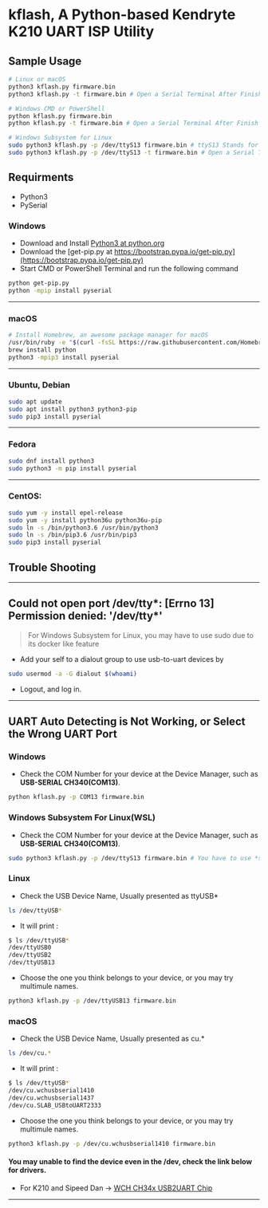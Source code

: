 # kflash, A Python-based Kendryte K210 UART ISP Utility

## Sample Usage
```bash
# Linux or macOS
python3 kflash.py firmware.bin
python3 kflash.py -t firmware.bin # Open a Serial Terminal After Finish

# Windows CMD or PowerShell
python kflash.py firmware.bin
python kflash.py -t firmware.bin # Open a Serial Terminal After Finish

# Windows Subsystem for Linux
sudo python3 kflash.py -p /dev/ttyS13 firmware.bin # ttyS13 Stands for the COM13 in Device Manager
sudo python3 kflash.py -p /dev/ttyS13 -t firmware.bin # Open a Serial Terminal After Finish
```

## Requirments

- Python3 
- PySerial  

### Windows 
 - Download and Install [Python3 at python.org](https://www.python.org/downloads/release/python-367/)
 - Download the [get-pip.py at https://bootstrap.pypa.io/get-pip.py](https://bootstrap.pypa.io/get-pip.py)
 - Start CMD or PowerShell Terminal and run the following command
 ```bash
 python get-pip.py 
 python -mpip install pyserial
 ```
---------
### macOS
```bash
# Install Homebrew, an awesome package manager for macOS
/usr/bin/ruby -e "$(curl -fsSL https://raw.githubusercontent.com/Homebrew/install/master/install)" 
brew install python
python3 -mpip3 install pyserial
```
---------
### Ubuntu, Debian

```bash
sudo apt update
sudo apt install python3 python3-pip
sudo pip3 install pyserial
```
---------
###  Fedora

```bash
sudo dnf install python3
sudo python3 -m pip install pyserial
```
---------
### CentOS:

```bash
sudo yum -y install epel-release
sudo yum -y install python36u python36u-pip
sudo ln -s /bin/python3.6 /usr/bin/python3
sudo ln -s /bin/pip3.6 /usr/bin/pip3
sudo pip3 install pyserial
```

## Trouble Shooting
 --------
## Could not open port /dev/tty*: [Errno 13] Permission denied: '/dev/tty*'
> For Windows Subsystem for Linux, you may have to use sudo due to its docker like feature 
 - Add your self to a dialout group to use usb-to-uart devices by 
```bash
sudo usermod -a -G dialout $(whoami)
```
 - Logout, and log in.
 --------
## UART Auto Detecting is Not Working, or Select the Wrong UART Port

### Windows
 - Check the COM Number for your device at the Device Manager, such as **USB-SERIAL CH340(COM13)**.
```bash
python kflash.py -p COM13 firmware.bin
```
### Windows Subsystem For Linux(WSL)
 - Check the COM Number for your device at the Device Manager, such as **USB-SERIAL CH340(COM13)**.
```bash
sudo python3 kflash.py -p /dev/ttyS13 firmware.bin # You have to use *sudo* here
```

### Linux

 - Check the USB Device Name, Usually presented as ttyUSB*
```bash
ls /dev/ttyUSB*
```
 - It will print :
```bash
$ ls /dev/ttyUSB*
/dev/ttyUSB0
/dev/ttyUSB2
/dev/ttyUSB13
```
 - Choose the one you think belongs to your device, or you may try multimule names.
```bash
python3 kflash.py -p /dev/ttyUSB13 firmware.bin
```

### macOS
 - Check the USB Device Name, Usually presented as cu.*
```bash
ls /dev/cu.*
```
 - It will print :
```bash
$ ls /dev/ttyUSB*
/dev/cu.wchusbserial1410
/dev/cu.wchusbserial1437
/dev/cu.SLAB_USBtoUART2333
```
 - Choose the one you think belongs to your device, or you may try multimule names.
```bash
python3 kflash.py -p /dev/cu.wchusbserial1410 firmware.bin
```
#### You may unable to find the device even in the /dev, check the link below for drivers.
 - For K210 and Sipeed Dan -> [WCH CH34x USB2UART Chip](https://github.com/adrianmihalko/ch340g-ch34g-ch34x-mac-os-x-driver)
____________